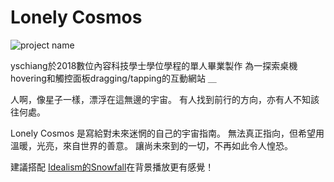 # Lonely Cosmos
![project name](https://i.imgur.com/nDK4VE6.jpg)

yschiang於2018數位內容科技學士學位學程的單人畢業製作
為一探索桌機hovering和觸控面板dragging/tapping的互動網站
＿

人啊，像星子一樣，漂浮在這無邊的宇宙。
有人找到前行的方向，亦有人不知該往何處。

Lonely Cosmos 是寫給對未來迷惘的自己的宇宙指南。
無法真正指向，但希望用溫暖，光亮，來自世界的善意。
讓尚未來到的一切，不再如此令人惶恐。

建議搭配 [Idealism的Snowfall](https://soundcloud.com/chillhopdotcom/idealism-snowfall
)在背景播放更有感覺！


